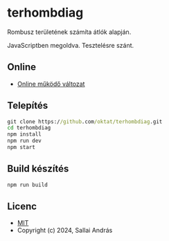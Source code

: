 # terhombdiag

Rombusz területének számíta átlók alapján.

JavaScriptben megoldva. Tesztelésre szánt.

## Online

* [Online működő változat](https://szit.hu/m/terhombdiag)

## Telepítés

```cmd
git clone https://github.com/oktat/terhombdiag.git
cd terhombdiag
npm install
npm run dev
npm start
```

## Build készítés

```cmd
npm run build
```

## Licenc

* [MIT](https://mit-license.org)
* Copyright (c) 2024, Sallai András

